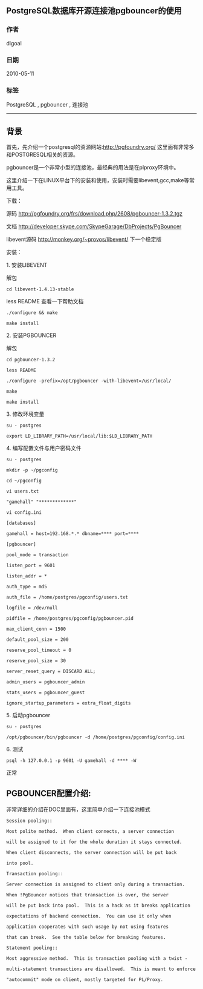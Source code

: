 ## PostgreSQL数据库开源连接池pgbouncer的使用  
                          
### 作者                          
digoal                          
                          
### 日期                          
2010-05-11                         
                          
### 标签                          
PostgreSQL , pgbouncer , 连接池    
                          
----                          
                          
## 背景     
首先，先介绍一个postgresql的资源网站:http://pgfoundry.org/ 这里面有非常多和POSTGRESQL相关的资源。  
  
pgbouncer是一个非常小型的连接池，最经典的用法是在plproxy环境中。  
  
这里介绍一下在LINUX平台下的安装和使用，安装时需要libevent,gcc,make等常用工具。  
  
下载：  
  
源码 http://pgfoundry.org/frs/download.php/2608/pgbouncer-1.3.2.tgz  
  
文档 http://developer.skype.com/SkypeGarage/DbProjects/PgBouncer  
  
libevent源码 http://monkey.org/~provos/libevent/ 下一个稳定版  
  
安装：  
  
1\. 安装LIBEVENT  
  
解包  
  
```  
cd libevent-1.4.13-stable  
```  
  
less README  查看一下帮助文档  
  
  
```  
./configure && make  
  
make install  
```  
  
2\. 安装PGBOUNCER  
  
解包  
  
  
```  
cd pgbouncer-1.3.2  
  
less README  
  
./configure -prefix=/opt/pgbouncer -with-libevent=/usr/local/  
  
make  
  
make install  
```  
  
3\. 修改环境变量  
  
```  
su - postgres  
  
export LD_LIBRARY_PATH=/usr/local/lib:$LD_LIBRARY_PATH  
```  
  
4\. 编写配置文件与用户密码文件  
  
```  
su - postgres  
  
mkdir -p ~/pgconfig  
  
cd ~/pgconfig  
```  
  
```  
vi users.txt  
  
"gamehall" "*************"  
  
vi config.ini  
  
[databases]  
  
gamehall = host=192.168.*.* dbname=**** port=****  
  
[pgbouncer]  
  
pool_mode = transaction  
  
listen_port = 9601  
  
listen_addr = *  
  
auth_type = md5  
  
auth_file = /home/postgres/pgconfig/users.txt  
  
logfile = /dev/null  
  
pidfile = /home/postgres/pgconfig/pgbouncer.pid  
  
max_client_conn = 1500  
  
default_pool_size = 200  
  
reserve_pool_timeout = 0  
  
reserve_pool_size = 30  
  
server_reset_query = DISCARD ALL;  
  
admin_users = pgbouncer_admin  
  
stats_users = pgbouncer_guest  
  
ignore_startup_parameters = extra_float_digits  
```  
  
5\. 启动pgbouncer  
  
```  
su - postgres  
  
/opt/pgbouncer/bin/pgbouncer -d /home/postgres/pgconfig/config.ini  
```  
  
6\. 测试  
  
```  
psql -h 127.0.0.1 -p 9601 -U gamehall -d **** -W  
```  
  
正常  
  
## PGBOUNCER配置介绍:  
  
非常详细的介绍在DOC里面有，这里简单介绍一下连接池模式  
  
```  
Session pooling::  
  
Most polite method.  When client connects, a server connection  
  
will be assigned to it for the whole duration it stays connected.  
  
When client disconnects, the server connection will be put back  
  
into pool.  
  
Transaction pooling::  
  
Server connection is assigned to client only during a transaction.  
  
When !PgBouncer notices that transaction is over, the server  
  
will be put back into pool.  This is a hack as it breaks application  
  
expectations of backend connection.  You can use it only when  
  
application cooperates with such usage by not using features  
  
that can break.  See the table below for breaking features.  
  
Statement pooling::  
  
Most aggressive method.  This is transaction pooling with a twist -  
  
multi-statement transactions are disallowed.  This is meant to enforce  
  
"autocommit" mode on client, mostly targeted for PL/Proxy.  
```  
  
